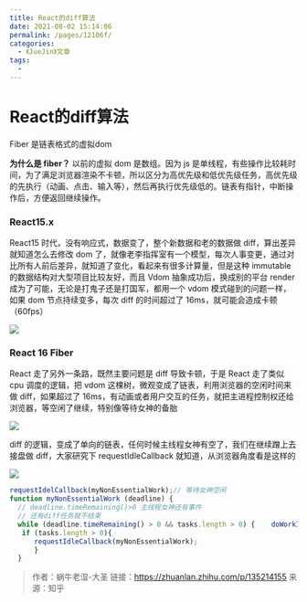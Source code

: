 ```yaml
---
title: React的diff算法
date: 2021-08-02 15:14:06
permalink: /pages/12106f/
categories:
  - 《JueJin》文章
tags:
  - 
---
```


# React的diff算法

Fiber 是链表格式的虚拟dom
<!-- more -->

**为什么是 fiber？**
以前的虚拟 dom 是数组。因为 js 是单线程，有些操作比较耗时间，为了满足浏览器渲染不卡顿，所以区分为高优先级和低优先级任务，高优先级的先执行（动画、点击、输入等），然后再执行优先级低的。链表有指针，中断操作后，方便返回继续操作。
### React15.x

React15 时代，没有响应式，数据变了，整个新数据和老的数据做 diff，算出差异就知道怎么去修改 dom 了，就像老李指挥室有一个模型，每次人事变更，通过对比所有人前后差异，就知道了变化，看起来有很多计算量，但是这种 immutable 的数据结构对大型项目比较友好，而且 Vdom 抽象成功后，换成别的平台 render 成为了可能，无论是打鬼子还是打国军，都用一个 vdom 模式碰到的问题一样，如果 dom 节点持续变多，每次 diff 的时间超过了 16ms，就可能会造成卡顿（60fps）

![](http://198.52.110.135/images/diff/6.png)

### React 16 Fiber

React 走了另外一条路，既然主要问题是 diff 导致卡顿，于是 React 走了类似 cpu 调度的逻辑，把 vdom 这棵树，微观变成了链表，利用浏览器的空闲时间来做 diff，如果超过了 16ms，有动画或者用户交互的任务，就把主进程控制权还给浏览器，等空闲了继续，特别像等待女神的备胎

![](http://198.52.110.135/images/diff/8.png)

diff 的逻辑，变成了单向的链表，任何时候主线程女神有空了，我们在继续蹭上去接盘做 diff，大家研究下 requestIdleCallback 就知道，从浏览器角度看是这样的

![](http://198.52.110.135/images/diff/9.png)

```js
requestIdelCallback(myNonEssentialWork);// 等待女神空闲
function myNonEssentialWork (deadline) {
  // deadline.timeRemaining()>0 主线程女神还有事件
  // 还有diff任务就不结束
  while (deadline.timeRemaining() > 0 && tasks.length > 0) {    doWorkIfNeeded();}// 女神没时间了，把女神还回去
   if (tasks.length > 0){       
      requestIdleCallback(myNonEssentialWork);
      }
  }
```

>作者：蜗牛老湿-大圣
>链接：https://zhuanlan.zhihu.com/p/135214155
>来源：知乎